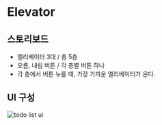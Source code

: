 # Elevator

## 스토리보드
- 엘리베이터 3대 / 총 5층
- 오름, 내림 버튼 / 각 층별 버튼 하나
- 각 층에서 버튼 누를 때, 가장 가까운 엘리베이터가 온다. 



## UI 구성
![todo list ui](./todoList_ui.jpg)

